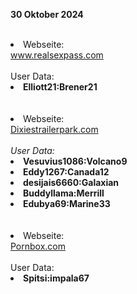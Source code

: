 <b>30 Oktober 2024</b>
<br>
<br>
<li>Webseite: </li> <a href="https://www.realsexpass.com/login">www.realsexpass.com</a>
<br>
<br>
User Data: </b>
<br>
<li><b>Elliott21:Brener21</b></li>

<br>
<br>
<li>Webseite: </li> <a href="https://Dixiestrailerpark.com">Dixiestrailerpark.com</a>
<br>
<br>
<i>User Data: </i>
<br>
<li><b>Vesuvius1086:Volcano9</b></li>
<li><b>Eddy1267:Canada12</b></li>
<li><b>desijais6660:Galaxian</b></li>
<li><b>Buddyllama:Merrill</b></li>
<li><b>Edubya69:Marine33</b></li>

<br>
<br>
<li>Webseite: </li> <a href="https://pornbox.com/application/studio/list">Pornbox.com</a>
<br>
<br>
User Data: </b>
<br>
<li><b>Spitsi:impala67</b></li>

